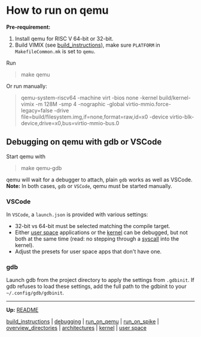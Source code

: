 # How to run on qemu

**Pre-requirement:** 
1. Install qemu for RISC V 64-bit or 32-bit. 
2. Build VIMIX (see [build_instructions](build_instructions.md)), make sure `PLATFORM` in `MakefileCommon.mk` is set to `qemu`.


Run 
> make qemu

Or run manually:
> qemu-system-riscv64 -machine virt -bios none -kernel build/kernel-vimix -m 128M -smp 4 -nographic -global virtio-mmio.force-legacy=false -drive file=build/filesystem.img,if=none,format=raw,id=x0 -device virtio-blk-device,drive=x0,bus=virtio-mmio-bus.0


## Debugging on qemu with gdb or VSCode

Start qemu with
> make qemu-gdb

qemu will wait for a debugger to attach, plain `gdb` works as well as VSCode.
**Note:** In both cases, `gdb` or `VSCode`, qemu must be started manually.


### VSCode

In `VSCode`, a `launch.json` is provided with various settings:
- 32-bit vs 64-bit must be selected matching the compile target.
- Either [user space](userspace/userspace.md) applications or the [kernel](kernel/kernel.md) can be debugged, but not both at the same time (read: no stepping through a [syscall](kernel/syscalls/syscalls.md) into the kernel).
- Adjust the presets for user space apps that don't have one.


### gdb

Launch gdb from the project directory to apply the settings from `.gdbinit`. If gdb refuses to load these settings, add the full path to the gdbinit to your `~/.config/gdb/gdbinit`.



---
**Up:** [README](../README.md)

[build_instructions](build_instructions.md) | [debugging](debugging.md) | [run_on_qemu](run_on_qemu.md) | [run_on_spike](run_on_spike.md) | [overview_directories](overview_directories.md) | [architectures](architectures.md) | [kernel](kernel/kernel.md) | [user space](userspace/userspace.md)
